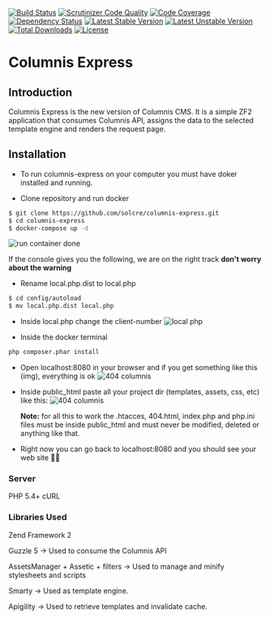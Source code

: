 [![Build Status](https://api.travis-ci.org/solcre/columnis-express.svg?branch=master)](https://travis-ci.org/solcre/columnis-express)
[![Scrutinizer Code Quality](https://scrutinizer-ci.com/g/solcre/columnis-express/badges/quality-score.png?b=master)](https://scrutinizer-ci.com/g/solcre/columnis-express/?branch=master)
[![Code Coverage](https://scrutinizer-ci.com/g/solcre/columnis-express/badges/coverage.png?b=master)](https://scrutinizer-ci.com/g/solcre/columnis-express/?branch=master)
[![Dependency Status](https://www.versioneye.com/user/projects/54f4ac894f31083e1b000b2a/badge.svg?style=flat)](https://www.versioneye.com/user/projects/54f4ac894f31083e1b000b2a)
[![Latest Stable Version](https://poser.pugx.org/solcre/columnis-express/version.svg)](https://packagist.org/packages/solcre/columnis-express)
[![Latest Unstable Version](https://poser.pugx.org/solcre/columnis-express/v/unstable.svg)](//packagist.org/packages/solcre/columnis-express)
[![Total Downloads](https://poser.pugx.org/solcre/columnis-express/downloads.svg)](https://packagist.org/packages/solcre/columnis-express)
[![License](https://poser.pugx.org/solcre/columnis-express/license.svg)](https://packagist.org/packages/solcre/columnis-express)

# Columnis Express

## Introduction

Columnis Express is the new version of Columnis CMS. It is a simple ZF2 application that consumes Columnis API, assigns the data to the selected template engine and renders the request page.

## Installation

-  To run columnis-express on your computer you must have doker installed and running.

-  Clone repository and run docker

```bash
$ git clone https://github.com/solcre/columnis-express.git
$ cd columnis-express
$ docker-compose up -d
```

![run container done](https://s3.amazonaws.com/cdn.express-beta.solcre.com/images/Screen+Shot+2023-04-14+at+10.59.08.png)

If the console gives you the following, we are on the right track **don't worry about the warning**

-  Rename local.php.dist to local.php

```bash
$ cd config/autoload
$ mv local.php.dist local.php
```

-  Inside local.php change the client-number
   ![local php](https://s3.amazonaws.com/cdn.express-beta.solcre.com/images/Screen+Shot+2023-04-14+at+11.14.25.png)

-  Inside the docker terminal

```bash
php composer.phar install
```

-  Open localhost:8080 in your browser and if you get something like this (img), everything is ok
   ![404 columnis](https://s3.amazonaws.com/cdn.express-beta.solcre.com/images/Screen+Shot+2023-04-14+at+11.27.44.png)

-  Inside public_html paste all your project dir (templates, assets, css, etc) like this:
   ![404 columnis](https://s3.amazonaws.com/cdn.express-beta.solcre.com/images/Screen+Shot+2023-04-14+at+11.30.55.png)

   **Note:** for all this to work the .htacces, 404.html, index.php and php.ini files must be inside public_html and must never be modified, deleted or anything like that.

-  Right now you can go back to localhost:8080 and you should see your web site 🥳🍾

### Server

PHP 5.4+
cURL

### Libraries Used

Zend Framework 2

Guzzle 5 -> Used to consume the Columnis API

AssetsManager + Assetic + filters -> Used to manage and minify stylesheets and scripts

Smarty -> Used as template engine.

Apigility -> Used to retrieve templates and invalidate cache.
